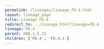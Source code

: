 ```yaml
---
permalink: /lineages/lineage_FD.4.html
layout: lineage_page
title: Lineage FD.4
redirect_to: ../lineage.html?lineage=FD.4
lineage: FD.4
parent: XBB.1.5.15
children: ['FD.4', 'FD.4.1']
---
```

